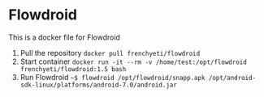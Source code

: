 # Flowdroid

This is a docker file for Flowdroid
1) Pull the repository ```docker pull frenchyeti/flowdroid```
2) Start container ```docker run -it --rm -v /home/test:/opt/flowdroid frenchyeti/flowdroid:1.5 bash```
3) Run Flowdroid ```~$ flowdroid /opt/flowdroid/snapp.apk /opt/android-sdk-linux/platforms/android-7.0/android.jar```
